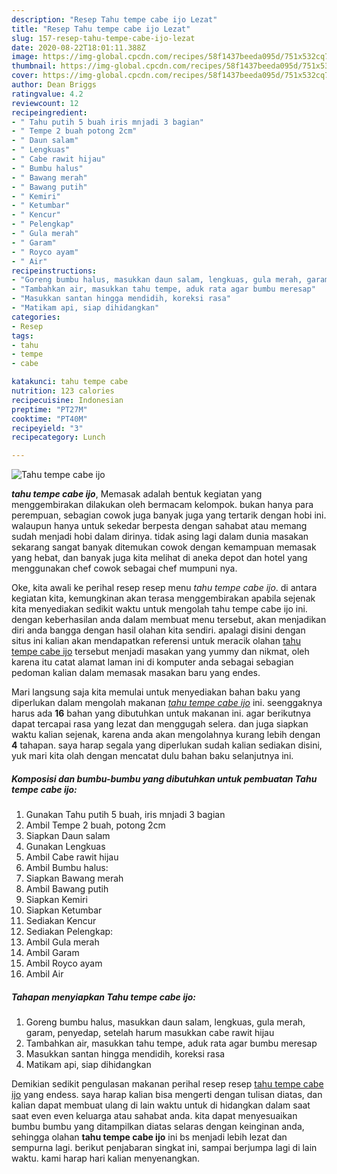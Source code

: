 ```yaml
---
description: "Resep Tahu tempe cabe ijo Lezat"
title: "Resep Tahu tempe cabe ijo Lezat"
slug: 157-resep-tahu-tempe-cabe-ijo-lezat
date: 2020-08-22T18:01:11.388Z
image: https://img-global.cpcdn.com/recipes/58f1437beeda095d/751x532cq70/tahu-tempe-cabe-ijo-foto-resep-utama.jpg
thumbnail: https://img-global.cpcdn.com/recipes/58f1437beeda095d/751x532cq70/tahu-tempe-cabe-ijo-foto-resep-utama.jpg
cover: https://img-global.cpcdn.com/recipes/58f1437beeda095d/751x532cq70/tahu-tempe-cabe-ijo-foto-resep-utama.jpg
author: Dean Briggs
ratingvalue: 4.2
reviewcount: 12
recipeingredient:
- " Tahu putih 5 buah iris mnjadi 3 bagian"
- " Tempe 2 buah potong 2cm"
- " Daun salam"
- " Lengkuas"
- " Cabe rawit hijau"
- " Bumbu halus"
- " Bawang merah"
- " Bawang putih"
- " Kemiri"
- " Ketumbar"
- " Kencur"
- " Pelengkap"
- " Gula merah"
- " Garam"
- " Royco ayam"
- " Air"
recipeinstructions:
- "Goreng bumbu halus, masukkan daun salam, lengkuas, gula merah, garam, penyedap, setelah harum masukkan cabe rawit hijau"
- "Tambahkan air, masukkan tahu tempe, aduk rata agar bumbu meresap"
- "Masukkan santan hingga mendidih, koreksi rasa"
- "Matikam api, siap dihidangkan"
categories:
- Resep
tags:
- tahu
- tempe
- cabe

katakunci: tahu tempe cabe 
nutrition: 123 calories
recipecuisine: Indonesian
preptime: "PT27M"
cooktime: "PT40M"
recipeyield: "3"
recipecategory: Lunch

---
```



![Tahu tempe cabe ijo](https://img-global.cpcdn.com/recipes/58f1437beeda095d/751x532cq70/tahu-tempe-cabe-ijo-foto-resep-utama.jpg)

<b><i>tahu tempe cabe ijo</i></b>, Memasak adalah bentuk kegiatan yang menggembirakan dilakukan oleh bermacam kelompok. bukan hanya para perempuan, sebagian cowok juga banyak juga yang tertarik dengan hobi ini. walaupun hanya untuk sekedar berpesta dengan sahabat atau memang sudah menjadi hobi dalam dirinya. tidak asing lagi dalam dunia masakan sekarang sangat banyak ditemukan cowok dengan kemampuan memasak yang hebat, dan banyak juga kita melihat di aneka depot dan hotel yang menggunakan chef cowok sebagai chef mumpuni nya.

Oke, kita awali ke perihal resep resep menu <i>tahu tempe cabe ijo</i>. di antara kegiatan kita, kemungkinan akan terasa menggembirakan apabila sejenak kita menyediakan sedikit waktu untuk mengolah tahu tempe cabe ijo ini. dengan keberhasilan anda dalam membuat menu tersebut, akan menjadikan diri anda bangga dengan hasil olahan kita sendiri. apalagi disini dengan situs ini kalian akan mendapatkan referensi untuk meracik olahan <u>tahu tempe cabe ijo</u> tersebut menjadi masakan yang yummy dan nikmat, oleh karena itu catat alamat laman ini di komputer anda sebagai sebagian pedoman kalian dalam memasak masakan baru yang endes.




Mari langsung saja kita memulai untuk menyediakan bahan baku yang diperlukan dalam mengolah makanan <u><i>tahu tempe cabe ijo</i></u> ini. seenggaknya harus ada <b>16</b> bahan yang dibutuhkan untuk makanan ini. agar berikutnya dapat tercapai rasa yang lezat dan menggugah selera. dan juga siapkan waktu kalian sejenak, karena anda akan mengolahnya kurang lebih dengan <b>4</b> tahapan. saya harap segala yang diperlukan sudah kalian sediakan disini, yuk mari kita olah dengan mencatat dulu bahan baku selanjutnya ini.

<!--inarticleads1-->

##### Komposisi dan bumbu-bumbu yang dibutuhkan untuk pembuatan Tahu tempe cabe ijo:

1. Gunakan  Tahu putih 5 buah, iris mnjadi 3 bagian
1. Ambil  Tempe 2 buah, potong 2cm
1. Siapkan  Daun salam
1. Gunakan  Lengkuas
1. Ambil  Cabe rawit hijau
1. Ambil  Bumbu halus:
1. Siapkan  Bawang merah
1. Ambil  Bawang putih
1. Siapkan  Kemiri
1. Siapkan  Ketumbar
1. Sediakan  Kencur
1. Sediakan  Pelengkap:
1. Ambil  Gula merah
1. Ambil  Garam
1. Ambil  Royco ayam
1. Ambil  Air




<!--inarticleads2-->

##### Tahapan menyiapkan Tahu tempe cabe ijo:

1. Goreng bumbu halus, masukkan daun salam, lengkuas, gula merah, garam, penyedap, setelah harum masukkan cabe rawit hijau
1. Tambahkan air, masukkan tahu tempe, aduk rata agar bumbu meresap
1. Masukkan santan hingga mendidih, koreksi rasa
1. Matikam api, siap dihidangkan




Demikian sedikit pengulasan makanan perihal resep resep <u>tahu tempe cabe ijo</u> yang endess. saya harap kalian bisa mengerti dengan tulisan diatas, dan kalian dapat membuat ulang di lain waktu untuk di hidangkan dalam saat saat even even keluarga atau sahabat anda. kita dapat menyesuaikan bumbu bumbu yang ditampilkan diatas selaras dengan keinginan anda, sehingga olahan <b>tahu tempe cabe ijo</b> ini bs menjadi lebih lezat dan sempurna lagi. berikut penjabaran singkat ini, sampai berjumpa lagi di lain waktu. kami harap hari kalian menyenangkan.
